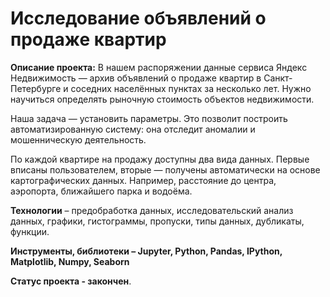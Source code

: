# Исследование объявлений о продаже квартир


**Описание проекта:** В нашем распоряжении данные сервиса Яндекс Недвижимость — архив объявлений о продаже квартир в Санкт-Петербурге и соседних населённых пунктах за несколько лет. Нужно научиться определять рыночную стоимость объектов недвижимости. 

Наша задача — установить параметры. Это позволит построить автоматизированную систему: она отследит аномалии и мошенническую деятельность.

По каждой квартире на продажу доступны два вида данных. Первые вписаны пользователем, вторые — получены автоматически на основе картографических данных. Например, расстояние до центра, аэропорта, ближайшего парка и водоёма.

**Технологии** – предобработка данных, исследовательский анализ данных, графики, гистограммы, пропуски, типы данных, дубликаты, функции.

**Инструменты, библиотеки – Jupyter, Python, Pandas, IPython, Matplotlib, Numpy, Seaborn**

**Cтатус проекта - закончен**.
